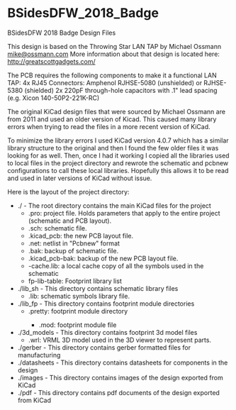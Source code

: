 # BSidesDFW_2018_Badge
BSidesDFW 2018 Badge Design Files

This design is based on the Throwing Star LAN TAP by Michael Ossmann <mike@ossmann.com> 
More information about that design is located here:
http://greatscottgadgets.com/

The PCB requires the following components to make it a functional LAN TAP:
4x RJ45 Connectors: Amphenol RJHSE-5080 (unshielded) or RJHSE-5380 (shielded)
2x 220pF through-hole capacitors with .1" lead spacing (e.g. Xicon 140-50P2-221K-RC)

The original KiCad design files that were sourced by Michael Ossmann are from 2011 and used an older version of Kicad.
This caused many library errors when trying to read the files in a more recent version of KiCad.

To minimize the library errors I used KiCad version 4.0.7 which has a similar library structure to the original and then I found the few older files it was looking for as well.  Then, once I had it working I copied all the libraries used to local files in the project directory and rewrote the schematic and pcbnew configurations to call these local libraries.  Hopefully this allows it to be read and used in later versions of KiCad without issue.

Here is the layout of the project directory:
* ./ - The root directory contains the main KiCad files for the project
  * <filename>.pro: project file. Holds parameters that apply to the entire project (schematic and PCB layout).
  * <filename>.sch: schematic file.
  * <filename>.kicad_pcb: the new PCB layout file.
  * <filename>.net: netlist in "Pcbnew" format
  * <filename>.bak: backup of schematic file.
  * <filename>.kicad_pcb-bak: backup of the new PCB layout file.
  * <filename>-cache.lib: a local cache copy of all the symbols used in the schematic
  * fp-lib-table: Footprint library list
* ./lib_sh - This directory contains schematic library files
  * <filename>.lib: schematic symbols library file.
* ./lib_fp - This directory contains footprint module directories
  * <dirname>.pretty: footprint module directory
    * <filename>.mod: footprint module file
* ./3d_models - This directory contains footprint 3d model files
  * <filename>.wrl: VRML 3D model used in the 3D viewer to represent parts.
* ./gerber - This directory contains gerber formatted files for manufacturing
* ./datasheets - This directory contains datasheets for components in the design
* ./images - This directory contains images of the design exported from KiCad
* ./pdf - This directory contains pdf documents of the design exported from KiCad


  
  
